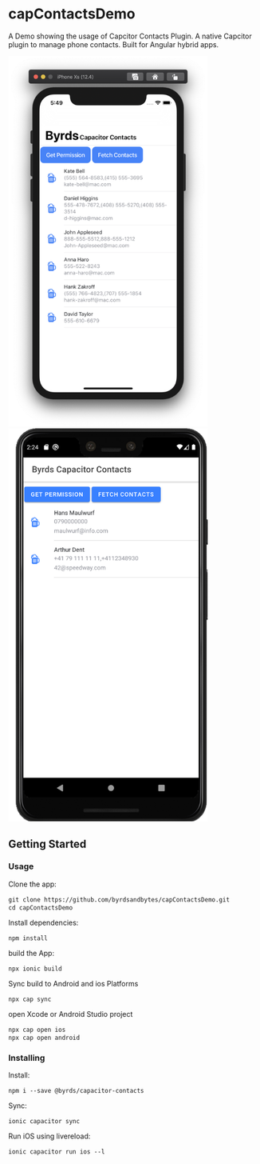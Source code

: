 # capContactsDemo

A Demo showing the usage of Capcitor Contacts Plugin. A native Capcitor plugin to manage phone contacts. Built for Angular hybrid apps.



<img src="https://github.com/byrdsandbytes/capContactsDemo/raw/master/imgs/screenIOS.png" width="400">

<img src="https://github.com/byrdsandbytes/capContactsDemo/raw/master/imgs/screenPixel.png" width="400">


## Getting Started

### Usage

Clone the app:
``````
git clone https://github.com/byrdsandbytes/capContactsDemo.git
cd capContactsDemo
``````

Install dependencies:
``````
npm install
``````

build the App:
```
npx ionic build
```

Sync build to Android and ios Platforms
`````
npx cap sync
`````

open Xcode or Android Studio project

```
npx cap open ios 
npx cap open android
```



### Installing

Install:
```
npm i --save @byrds/capacitor-contacts
```
Sync:
````
ionic capacitor sync
````
Run iOS using livereload:
````
ionic capacitor run ios --l
````
